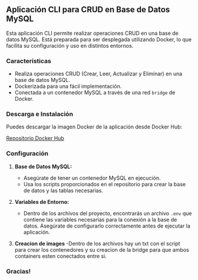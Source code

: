 ## Aplicación CLI para CRUD en Base de Datos MySQL

Esta aplicación CLI permite realizar operaciones CRUD en una base de datos MySQL. Está preparada para ser desplegada utilizando Docker, lo que facilita su configuración y uso en distintos entornos.

### Características

- Realiza operaciones CRUD (Crear, Leer, Actualizar y Eliminar) en una base de datos MySQL.
- Dockerizada para una fácil implementación.
- Conectada a un contenedor MySQL a través de una red `bridge` de Docker.

### Descarga e Instalación

Puedes descargar la imagen Docker de la aplicación desde Docker Hub:

[Repositorio Docker Hub](https://hub.docker.com/repository/docker/zxspooky/docker-repo/general)

### Configuración

1. **Base de Datos MySQL:**
   - Asegúrate de tener un contenedor MySQL en ejecución.
   - Usa los scripts proporcionados en el repositorio para crear la base de datos y las tablas necesarias.

2. **Variables de Entorno:**
   - Dentro de los archivos del proyecto, encontrarás un archivo `.env` que contiene las variables necesarias para la conexión a la base de datos. Asegúrate de configurarlo correctamente antes de ejecutar la aplicación.
3. **Creacion de images**
   -Dentro de los archivos hay un txt con el script para crear los contenedores y su creacion de la bridge para que ambos containers esten conectados entre si.

### Gracias!
